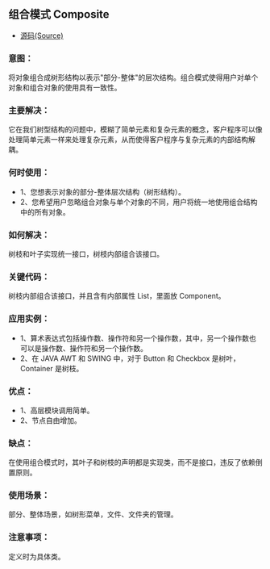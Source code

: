 ## 组合模式 Composite
- [源码(Source)](../composite)
### 意图：
将对象组合成树形结构以表示"部分-整体"的层次结构。组合模式使得用户对单个对象和组合对象的使用具有一致性。

### 主要解决：
它在我们树型结构的问题中，模糊了简单元素和复杂元素的概念，客户程序可以像处理简单元素一样来处理复杂元素，从而使得客户程序与复杂元素的内部结构解耦。

### 何时使用： 
- 1、您想表示对象的部分-整体层次结构（树形结构）。 
- 2、您希望用户忽略组合对象与单个对象的不同，用户将统一地使用组合结构中的所有对象。

### 如何解决：
树枝和叶子实现统一接口，树枝内部组合该接口。

### 关键代码：
树枝内部组合该接口，并且含有内部属性 List，里面放 Component。

### 应用实例： 
- 1、算术表达式包括操作数、操作符和另一个操作数，其中，另一个操作数也可以是操作数、操作符和另一个操作数。 
- 2、在 JAVA AWT 和 SWING 中，对于 Button 和 Checkbox 是树叶，Container 是树枝。

### 优点： 
- 1、高层模块调用简单。 
- 2、节点自由增加。

### 缺点：
在使用组合模式时，其叶子和树枝的声明都是实现类，而不是接口，违反了依赖倒置原则。

### 使用场景：
部分、整体场景，如树形菜单，文件、文件夹的管理。

### 注意事项：
定义时为具体类。